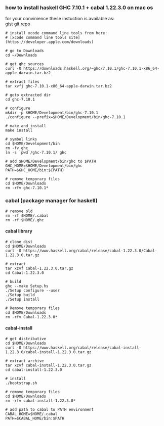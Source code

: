 ### how to install haskell GHC 7.10.1 + cabal 1.22.3.0 on mac os 

for your convinience these instuction is available as:  
[gist](https://gist.github.com/yantonov/23b15966eb46c45b73e0)
[git repo](https://github.com/yantonov/install-ghc)  


    # install xcode command line tools from here:  
    # [xcode command line tools site](https://developer.apple.com/downloads)

    # go to Downloads
    cd ~/Downloads

    # get ghc sources  
    curl -O https://downloads.haskell.org/~ghc/7.10.1/ghc-7.10.1-x86_64-apple-darwin.tar.bz2

    # extract files
    tar xvfj ghc-7.10.1-x86_64-apple-darwin.tar.bz2

    # goto extracted dir
    cd ghc-7.10.1

    # configure  
    mkdir -p $HOME/Development/bin/ghc-7.10.1  
    ./configure --prefix=$HOME/Development/bin/ghc-7.10.1

    # make and install  
    make install

    # symbol links  
    cd $HOME/Development/bin
    rm -fv ghc
    ln -s `pwd`/ghc-7.10.1/ ghc

    # add $HOME/Development/bin/ghc to $PATH
    GHC_HOME=$HOME/Development/bin/ghc
    PATH=$GHC_HOME/bin:${PATH}

    # remove temporary files  
    cd $HOME/Downloads  
    rm -rfv ghc-7.10.1*

### cabal (package manager for haskell)

    # remove old  
    rm -rf $HOME/.cabal
    rm -rf $HOME/.ghc

#### cabal library

    # clone dist  
    cd $HOME/Downloads  
    curl -O https://www.haskell.org/cabal/release/cabal-1.22.3.0/Cabal-1.22.3.0.tar.gz
    
    # extract   
    tar xzvf Cabal-1.22.3.0.tar.gz  
    cd Cabal-1.22.3.0  
    
    # build
    ghc --make Setup.hs
    ./Setup configure --user
    ./Setup build
    ./Setup install
    
    # Remove temporary files
    cd $HOME/Downloads
    rm -rfv Cabal-1.22.3.0*


#### cabal-install    

    # get distributive  
    cd $HOME/Downloads  
    curl -O https://www.haskell.org/cabal/release/cabal-install-1.22.3.0/cabal-install-1.22.3.0.tar.gz  
    
    # extract archive  
    tar xzvf cabal-install-1.22.3.0.tar.gz  
    cd cabal-install-1.22.3.0  
    
    # install  
    ./bootstrap.sh
    
    # remove temporary files  
    cd $HOME/Downloads  
    rm -rfv cabal-install-1.22.3.0*  
    
    # add path to cabal to PATH environment
    CABAL_HOME=$HOME/.cabal
    PATH=$CABAL_HOME/bin:$PATH

